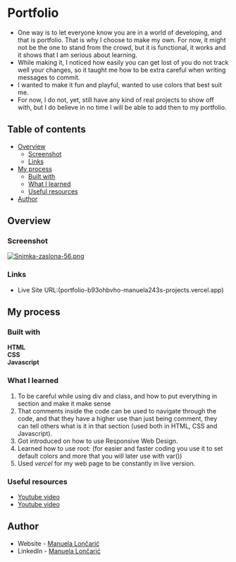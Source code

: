 # Portfolio
- One way is to let everyone know you are in a world of developing, and that is portfolio. That is why I choose to make my own. For now, it might not be the one to stand from the crowd, but it is functional, it works and it shows that I am serious about learning.
- While making it, I noticed how easily you can get lost of you do not track well your changes, so it taught me how to be extra careful when writing messages to commit.
- I wanted to make it fun and playful, wanted to use colors that best suit me.
- For now, I do not, yet, still have any kind of real projects to show off with, but I do believe in no time I will be able to add then to my portfolio.

## Table of contents

- [Overview](#overview)
  - [Screenshot](#screenshot)
  - [Links](#links)
- [My process](#my-process)
  - [Built with](#built-with)
  - [What I learned](#what-i-learned)
  - [Useful resources](#useful-resources)
- [Author](#author)

## Overview

### Screenshot

[![Snimka-zaslona-56.png](https://i.postimg.cc/mZ09tsS1/Snimka-zaslona-56.png)](https://postimg.cc/14rXjb2y)

### Links

  - Live Site URL:(portfolio-b93ohbvho-manuela243s-projects.vercel.app)
    
## My process

### Built with

 **HTML** <br>
 **CSS** <br>
 **Javascript**

### What I learned

1. To be careful while using div and class, and how to put everything in section and make it make sense
2. That comments inside the code can be used to navigate through the code, and that they have a higher use than just being comment, they can tell others what is it in that section (used both in HTML, CSS and Javascript).
3. Got introduced on how to use Responsive Web Design.
4. Learned how to use root: (for easier and faster coding you use it to set default colors and more that you will later use with var())
5. Used *vercel* for my web page to be constantly in live version.

### Useful resources

 - [Youtube video](https://www.youtube.com/watch?v=rAUBCStBIhE)
 - [Youtube video](https://www.youtube.com/watch?v=vHxVWdMUYo0&t=3s)

## Author
 - Website - [Manuela Lončarić](https://github.com/Manuela243)
 - LinkedIn - [Manuela Lončarić](https://www.linkedin.com/in/manuela-loncaric-19m9l924/)
